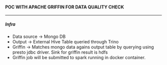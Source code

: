 #### POC WITH APACHE GRIFFIN FOR DATA QUALITY CHECK
------------------------------------------------

##### Infra

* Data source -> Mongo DB
* Output -> External Hive Table queried through Trino
* Griffin -> Matches mongo data agains output table by querying using presto jdbc driver.
             Sink for griffin result is hdfs
* Griffin job will be submitted to spark running in docker container.
